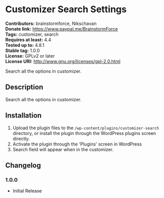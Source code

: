 # Customizer Search Settings #
**Contributors:** brainstormforce, Nikschavan  
**Donate link:** https://www.paypal.me/BrainstormForce  
**Tags:** customizer, search  
**Requires at least:** 4.4  
**Tested up to:** 4.8.1  
**Stable tag:** 1.0.0  
**License:** GPLv2 or later  
**License URI:** http://www.gnu.org/licenses/gpl-2.0.html  

Search all the options in customizer.

## Description ##

Search all the options in customizer.

## Installation ##

1. Upload the plugin files to the `/wp-content/plugins/customizer-search` directory, or install the plugin through the WordPress plugins screen directly.
1. Activate the plugin through the 'Plugins' screen in WordPress
1. Search field will appear when in the customizer.

## Changelog ##

### 1.0.0 ###
* Initial Release
